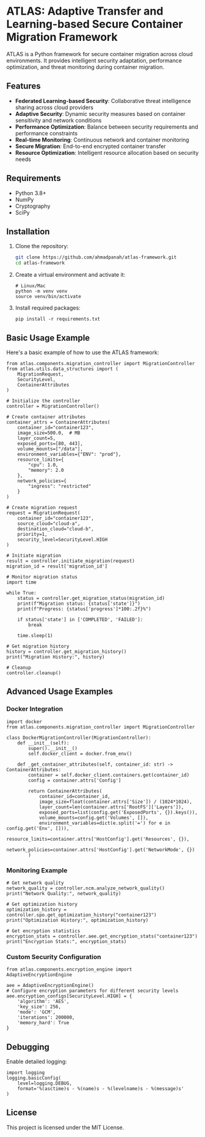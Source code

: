 # ATLAS: Adaptive Transfer and Learning-based Secure Container Migration Framework

ATLAS is a Python framework for secure container migration across cloud environments. It provides intelligent security adaptation, performance optimization, and threat monitoring during container migration.

## Features

- **Federated Learning-based Security**: Collaborative threat intelligence sharing across cloud providers
- **Adaptive Security**: Dynamic security measures based on container sensitivity and network conditions
- **Performance Optimization**: Balance between security requirements and performance constraints
- **Real-time Monitoring**: Continuous network and container monitoring
- **Secure Migration**: End-to-end encrypted container transfer
- **Resource Optimization**: Intelligent resource allocation based on security needs

## Requirements

- Python 3.8+
- NumPy
- Cryptography
- SciPy

## Installation

1. Clone the repository:
   ```bash
   git clone https://github.com/ahmadpanah/atlas-framework.git
   cd atlas-framework

2.  Create a virtual environment and activate it:

    
    ```
    # Linux/Mac
    python -m venv venv
    source venv/bin/activate
    
    ```
    
3.  Install required packages:
    
    ```
    pip install -r requirements.txt
    
    ```

## Basic Usage Example

Here's a basic example of how to use the ATLAS framework:
```
from atlas.components.migration_controller import MigrationController
from atlas.utils.data_structures import (
    MigrationRequest,
    SecurityLevel,
    ContainerAttributes
)

# Initialize the controller
controller = MigrationController()

# Create container attributes
container_attrs = ContainerAttributes(
    container_id="container123",
    image_size=500.0,  # MB
    layer_count=5,
    exposed_ports=[80, 443],
    volume_mounts=["/data"],
    environment_variables={"ENV": "prod"},
    resource_limits={
        "cpu": 1.0,
        "memory": 2.0
    },
    network_policies={
        "ingress": "restricted"
    }
)

# Create migration request
request = MigrationRequest(
    container_id="container123",
    source_cloud="cloud-a",
    destination_cloud="cloud-b",
    priority=1,
    security_level=SecurityLevel.HIGH
)

# Initiate migration
result = controller.initiate_migration(request)
migration_id = result['migration_id']

# Monitor migration status
import time

while True:
    status = controller.get_migration_status(migration_id)
    print(f"Migration status: {status['state']}")
    print(f"Progress: {status['progress']*100:.2f}%")
    
    if status['state'] in ['COMPLETED', 'FAILED']:
        break
    
    time.sleep(1)

# Get migration history
history = controller.get_migration_history()
print("Migration History:", history)

# Cleanup
controller.cleanup()

```

## Advanced Usage Examples

### Docker Integration

```
import docker
from atlas.components.migration_controller import MigrationController

class DockerMigrationController(MigrationController):
    def __init__(self):
        super().__init__()
        self.docker_client = docker.from_env()

    def _get_container_attributes(self, container_id: str) -> ContainerAttributes:
        container = self.docker_client.containers.get(container_id)
        config = container.attrs['Config']
        
        return ContainerAttributes(
            container_id=container_id,
            image_size=float(container.attrs['Size']) / (1024*1024),
            layer_count=len(container.attrs['RootFS']['Layers']),
            exposed_ports=list(config.get('ExposedPorts', {}).keys()),
            volume_mounts=config.get('Volumes', []),
            environment_variables=dict(e.split('=') for e in config.get('Env', [])),
            resource_limits=container.attrs['HostConfig'].get('Resources', {}),
            network_policies=container.attrs['HostConfig'].get('NetworkMode', {})
        )

```

### Monitoring Example

```
# Get network quality
network_quality = controller.ncm.analyze_network_quality()
print("Network Quality:", network_quality)

# Get optimization history
optimization_history = controller.spo.get_optimization_history("container123")
print("Optimization History:", optimization_history)

# Get encryption statistics
encryption_stats = controller.aee.get_encryption_stats("container123")
print("Encryption Stats:", encryption_stats)

```

### Custom Security Configuration

```
from atlas.components.encryption_engine import AdaptiveEncryptionEngine

aee = AdaptiveEncryptionEngine()
# Configure encryption parameters for different security levels
aee.encryption_configs[SecurityLevel.HIGH] = {
    'algorithm': 'AES',
    'key_size': 256,
    'mode': 'GCM',
    'iterations': 200000,
    'memory_hard': True
}

```

## Debugging

Enable detailed logging:

```
import logging
logging.basicConfig(
    level=logging.DEBUG,
    format='%(asctime)s - %(name)s - %(levelname)s - %(message)s'
)

```

## License

This project is licensed under the MIT License.